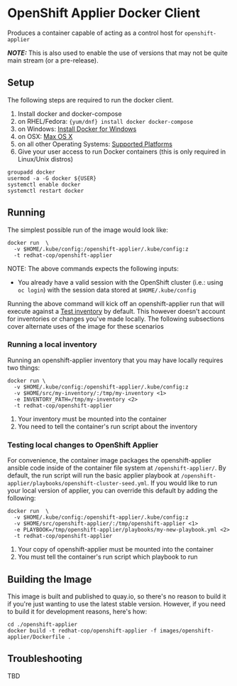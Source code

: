 OpenShift Applier Docker Client
===============================

Produces a container capable of acting as a control host for `openshift-applier`

**_NOTE:_** This is also used to enable the use of versions that may not be quite main stream (or a pre-release).


## Setup

The following steps are required to run the docker client.

1. Install docker and docker-compose
  1. on RHEL/Fedora: ```{yum/dnf} install docker docker-compose```
  2. on Windows: [Install Docker for Windows](https://docs.docker.com/windows/step_one/)
  3. on OSX: [Max OS X](https://docs.docker.com/installation/mac/)
  4. on all other Operating Systems: [Supported Platforms](https://docs.docker.com/installation/)
2. Give your user access to run Docker containers (this is only required in Linux/Unix distros)
```
groupadd docker
usermod -a -G docker ${USER}
systemctl enable docker
systemctl restart docker
```

## Running

The simplest possible run of the image would look like:

```
docker run  \
  -v $HOME/.kube/config:/openshift-applier/.kube/config:z
  -t redhat-cop/openshift-applier
```

NOTE: The above commands expects the following inputs:
* You already have a valid session with the OpenShift cluster (i.e.: using `oc login`) with the session data stored at `$HOME/.kube/config`

Running the above command will kick off an openshift-applier run that will execute against a [Test inventory](../../tests/) by default. This however doesn't account for inventories or changes you've made locally. The following subsections cover alternate uses of the image for these scenarios

### Running a local inventory

Running an openshift-applier inventory that you may have locally requires two things:

```
docker run \
  -v $HOME/.kube/config:/openshift-applier/.kube/config:z
  -v $HOME/src/my-inventory/:/tmp/my-inventory <1>
  -e INVENTORY_PATH=/tmp/my-inventory <2>
  -t redhat-cop/openshift-applier
```
1. Your inventory must be mounted into the container
2. You need to tell the container's run script about the inventory

### Testing local changes to OpenShift Applier

For convenience, the container image packages the openshift-applier ansible code inside of the container file system at `/openshift-applier/`. By default, the run script will run the basic applier playbook at `/openshift-applier/playbooks/openshift-cluster-seed.yml`. If you would like to run your local version of applier, you can override this default by adding the following:

```
docker run  \
  -v $HOME/.kube/config:/openshift-applier/.kube/config:z
  -v $HOME/src/openshift-applier/:/tmp/openshift-applier <1>
  -e PLAYBOOK=/tmp/openshift-applier/playbooks/my-new-playbook.yml <2>
  -t redhat-cop/openshift-applier
```
1. Your copy of openshift-applier must be mounted into the container
2. You must tell the container's run script which playbook to run

## Building the Image

This image is built and published to quay.io, so there's no reason to build it if you're just wanting to use the latest stable version. However, if you need to build it for development reasons, here's how:

```
cd ./openshift-applier
docker build -t redhat-cop/openshift-applier -f images/openshift-applier/Dockerfile .
```

## Troubleshooting

TBD
